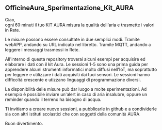 ## OfficineAura_Sperimentazione_Kit_AURA


Ciao,<br>
ogni 60 minuti il tuo KIT AURA misura la qualità dell'aria e trasmette i valori in Rete.

Le misure possono essere consultate in due semplici modi.
Tramite webAPP, andando su URL indicato nel libretto.
Tramite MQTT, andando a leggere i messaggi trasmessi in Rete.

All'interno di questa repository troverai alcuni esempi per acquisire ed elaborare i dati con il kit Aura.
Le sessioni 1-5 sono una prima guida per apprendere alcuni strumenti informatici molto diffusi nell'IoT, ma soprattutto per leggere e utilizzare i dati acquisiti dai tuoi sensori.
Le sessioni hanno difficoltà crescente e utizzano linguaggi di programmazione diversi.

La disponibilità delle misure può dar luogo a molte sperimentazioni.
Ad esempio è possibile inviare un'alert in caso di aria insalubre, oppure un reminder quando il terreno ha bisogno di acqua.

Ti invitiamo a creare nuove sessioni, a pubblicarle in github e a condividerle sia con altri istituti scolastici che con soggetti della comunità AURA.

Buon divertimento.
